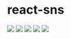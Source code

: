 # react-sns
<img src="https://img.shields.io/badge/Node.js-v16.13.2-339933?style=plastic&logo=Node.js">
<img src="https://img.shields.io/badge/React-v17.0.2-61DAFB?style=plastic&logo=React">
<img src="https://img.shields.io/badge/Redux-v4.1.2-764ABC?style=plastic&logo=Redux">
<img src="https://img.shields.io/badge/Spring Boot-v2.5.8-6DB33F?style=plastic&logo=Spring Boot">
<img src="https://img.shields.io/badge/PostgreSQL-v11.14-4169E1?style=plastic&logo=PostgreSQL">

